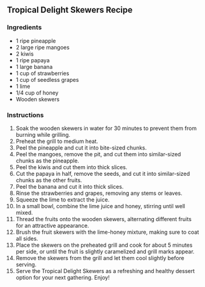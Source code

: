 ## Tropical Delight Skewers Recipe

### **Ingredients**

- 1 ripe pineapple
- 2 large ripe mangoes
- 2 kiwis
- 1 ripe papaya
- 1 large banana
- 1 cup of strawberries
- 1 cup of seedless grapes
- 1 lime
- 1/4 cup of honey
- Wooden skewers

### **Instructions**

1. Soak the wooden skewers in water for 30 minutes to prevent them from burning while grilling.
2. Preheat the grill to medium heat.
3. Peel the pineapple and cut it into bite-sized chunks.
4. Peel the mangoes, remove the pit, and cut them into similar-sized chunks as the pineapple.
5. Peel the kiwis and cut them into thick slices.
6. Cut the papaya in half, remove the seeds, and cut it into similar-sized chunks as the other fruits.
7. Peel the banana and cut it into thick slices.
8. Rinse the strawberries and grapes, removing any stems or leaves.
9. Squeeze the lime to extract the juice.
10. In a small bowl, combine the lime juice and honey, stirring until well mixed.
11. Thread the fruits onto the wooden skewers, alternating different fruits for an attractive appearance.
12. Brush the fruit skewers with the lime-honey mixture, making sure to coat all sides.
13. Place the skewers on the preheated grill and cook for about 5 minutes per side, or until the fruit is slightly caramelized and grill marks appear.
14. Remove the skewers from the grill and let them cool slightly before serving.
15. Serve the Tropical Delight Skewers as a refreshing and healthy dessert option for your next gathering. Enjoy!